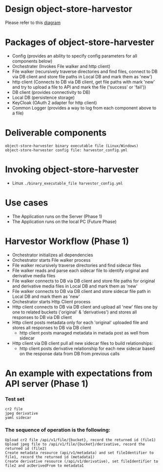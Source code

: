 # Design object-store-harvestor

Please refer to this [diagram](design-diagram-v0.02.pdf)

# Packages of object-store-harvester
  - Config (provides an ability to specify config parameters for all components below)
  - Orchestrater (Invokes File walker and http client)
  - File walker (recursively traverse directories and find files, connect to DB via DB client and store file paths in Local DB and mark them as 'new')
  - http client (Connects to DB via DB client, get file paths with mark 'new' and try to upload a file to API and mark the file ('success' or 'fail'))
  - DB client (provides connectivity to DB)
  - Local DB (persistence storage)
  - KeyCloak (OAuth 2 adapter for http client)
  - Common Logger (provides a way to log from each component above to a file)

# Deliverable components
    object-store-harvester binary executable file (Linux/Windows)
    object-store-harvester config file: harvestor_config.yml 

# Invoking object-store-harvester
- Linux
    `./binary_executable_file harvestor_config.yml` 

# Use cases
  - The Application runs on the Server (Phase 1)
  - The Application runs on the local PC (Future Phase)

# Harvestor Workflow (Phase 1)
  - Orchestrator initializes all dependencies
  - Orchestrator starts File walker process
  - File walker recursively traverse directories and find sidecar files
  - File walker reads and parse each sidecar file to identify original and derivative media files
  - File walker connects to DB via DB client and store file paths for original and derivative media files in Local DB and mark them as 'new'
  - File walker connects to DB via DB client and store sidecar file path in Local DB and mark them as 'new'
  - Orchestrator starts Http Client process
  - Http client connects to DB via DB client and upload all 'new' files one by one to related buckets ('original' & 'derivatives') and stores all responses to DB via DB client 
  - Http client posts metadata only for each 'original' uploaded file and stores all responses to DB via DB client
    - http client posts managed metadata in metada post as well from sidecar
  - Http client via DB client pull all new sidecar files to build relationships: 
    - http client posts derivative relationship for each new sidecar based on the response data from DB from previous calls

# An example with expectations from API server (Phase 1)
### Test set 
    cr2 file
    jpeg derivative
    yaml sidecar
### The sequence of operation is the following:
    Upload cr2 file /api/v1/file/{bucket}, record the returned id (file1)
    Upload jpeg file to /api/v1/file/{bucket}/derivative, record the returned id (file2)
    Create metadata resource (api/v1/metadata) and set fileIdentifier to file1, record the returned id (metadata1)
    Create derivative resource (/api/v1/derivative), set fileIdentifier to file2 and acDerivedFrom to metadata1
